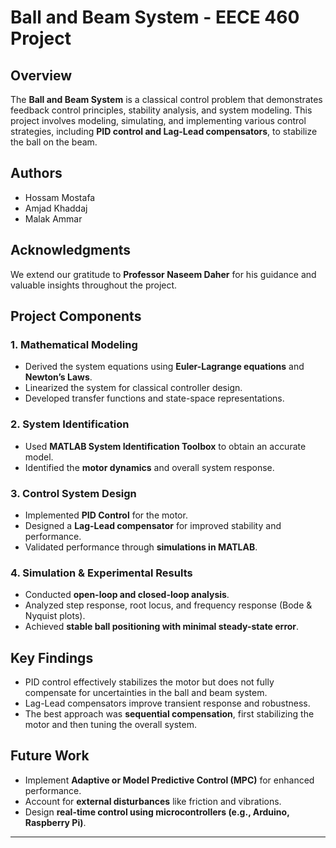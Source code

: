 # Ball and Beam System - EECE 460 Project

## Overview
The **Ball and Beam System** is a classical control problem that demonstrates feedback control principles, stability analysis, and system modeling. This project involves modeling, simulating, and implementing various control strategies, including **PID control and Lag-Lead compensators**, to stabilize the ball on the beam.

## Authors
- Hossam Mostafa
- Amjad Khaddaj
- Malak Ammar

## Acknowledgments
We extend our gratitude to **Professor Naseem Daher** for his guidance and valuable insights throughout the project.

## Project Components
### 1. **Mathematical Modeling**
   - Derived the system equations using **Euler-Lagrange equations** and **Newton’s Laws**.
   - Linearized the system for classical controller design.
   - Developed transfer functions and state-space representations.

### 2. **System Identification**
   - Used **MATLAB System Identification Toolbox** to obtain an accurate model.
   - Identified the **motor dynamics** and overall system response.

### 3. **Control System Design**
   - Implemented **PID Control** for the motor.
   - Designed a **Lag-Lead compensator** for improved stability and performance.
   - Validated performance through **simulations in MATLAB**.

### 4. **Simulation & Experimental Results**
   - Conducted **open-loop and closed-loop analysis**.
   - Analyzed step response, root locus, and frequency response (Bode & Nyquist plots).
   - Achieved **stable ball positioning with minimal steady-state error**.

## Key Findings
- PID control effectively stabilizes the motor but does not fully compensate for uncertainties in the ball and beam system.
- Lag-Lead compensators improve transient response and robustness.
- The best approach was **sequential compensation**, first stabilizing the motor and then tuning the overall system.

## Future Work
- Implement **Adaptive or Model Predictive Control (MPC)** for enhanced performance.
- Account for **external disturbances** like friction and vibrations.
- Design **real-time control using microcontrollers (e.g., Arduino, Raspberry Pi)**.

---

